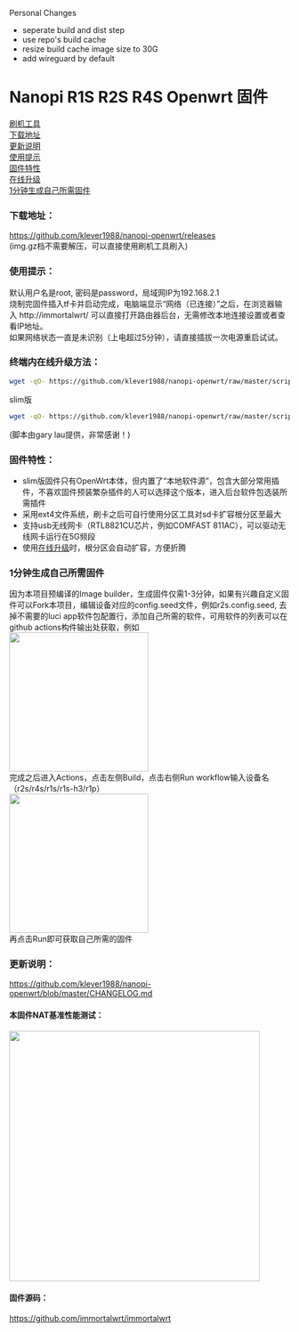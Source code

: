 Personal Changes

- seperate build and dist step
- use repo's build cache
- resize build cache image size to 30G
- add wireguard by default

# Nanopi R1S R2S R4S Openwrt 固件

[刷机工具](https://www.balena.io/etcher/)  
[下载地址](#下载地址)  
[更新说明](#更新说明)  
[使用提示](#使用提示)  
[固件特性](#固件特性)  
[在线升级](#终端内在线升级方法)  
[1分钟生成自己所需固件](#1分钟生成自己所需固件)  

### 下载地址：
https://github.com/klever1988/nanopi-openwrt/releases  
(img.gz档不需要解压，可以直接使用刷机工具刷入)

### 使用提示：
默认用户名是root, 密码是password，局域网IP为192.168.2.1  
烧制完固件插入tf卡并启动完成，电脑端显示“网络（已连接）”之后，在浏览器输入 http://immortalwrt/ 可以直接打开路由器后台，无需修改本地连接设置或者查看IP地址。  
如果网络状态一直是未识别（上电超过5分钟），请直接插拔一次电源重启试试。

### 终端内在线升级方法：
```bash
wget -qO- https://github.com/klever1988/nanopi-openwrt/raw/master/scripts/autoupdate.sh | sh
```
slim版
```bash
wget -qO- https://github.com/klever1988/nanopi-openwrt/raw/master/scripts/autoupdate.sh | ver=-slim sh
```
(脚本由gary lau提供，非常感谢！)

### 固件特性：
- slim版固件只有OpenWrt本体，但内置了“本地软件源”，包含大部分常用插件，不喜欢固件预装繁杂插件的人可以选择这个版本，进入后台软件包选装所需插件
- 采用ext4文件系统，刷卡之后可自行使用分区工具对sd卡扩容根分区至最大
- 支持usb无线网卡（RTL8821CU芯片，例如COMFAST 811AC），可以驱动无线网卡运行在5G频段
- 使用[在线升级](#终端内在线升级方法)时，根分区会自动扩容，方便折腾

### 1分钟生成自己所需固件
因为本项目预编译的Image builder，生成固件仅需1-3分钟，如果有兴趣自定义固件可以Fork本项目，编辑设备对应的config.seed文件，例如r2s.config.seed, 去掉不需要的luci app软件包配置行，添加自己所需的软件，可用软件的列表可以在github actions构件输出处获取，例如  
<img src="https://user-images.githubusercontent.com/56048681/114531174-3beafb80-9c7e-11eb-8bcc-b098c3b1cee8.png" width="250" />  
完成之后进入Actions，点击左侧Build，点击右侧Run workflow输入设备名（r2s/r4s/r1s/r1s-h3/r1p）  
<img src="https://user-images.githubusercontent.com/56048681/114531768-c7648c80-9c7e-11eb-8d72-fe38f9df960d.png" width="250" />  
再点击Run即可获取自己所需的固件

### 更新说明：
https://github.com/klever1988/nanopi-openwrt/blob/master/CHANGELOG.md

#### 本固件NAT基准性能测试：
<img src="https://raw.githubusercontent.com/klever1988/nanopi-openwrt/master/assets/NAT.jpg" width="450" />

#### 固件源码：
https://github.com/immortalwrt/immortalwrt
